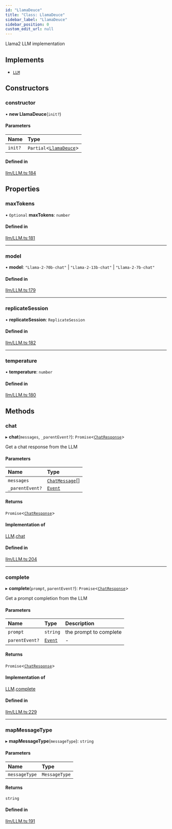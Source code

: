 ```yaml
---
id: "LlamaDeuce"
title: "Class: LlamaDeuce"
sidebar_label: "LlamaDeuce"
sidebar_position: 0
custom_edit_url: null
---
```


Llama2 LLM implementation

## Implements

- [`LLM`](../interfaces/LLM.md)

## Constructors

### constructor

• **new LlamaDeuce**(`init?`)

#### Parameters

| Name | Type |
| :------ | :------ |
| `init?` | `Partial`<[`LlamaDeuce`](LlamaDeuce.md)\> |

#### Defined in

[llm/LLM.ts:184](https://github.com/run-llama/LlamaIndexTS/blob/dc91f5f/packages/core/src/llm/LLM.ts#L184)

## Properties

### maxTokens

• `Optional` **maxTokens**: `number`

#### Defined in

[llm/LLM.ts:181](https://github.com/run-llama/LlamaIndexTS/blob/dc91f5f/packages/core/src/llm/LLM.ts#L181)

___

### model

• **model**: ``"Llama-2-70b-chat"`` \| ``"Llama-2-13b-chat"`` \| ``"Llama-2-7b-chat"``

#### Defined in

[llm/LLM.ts:179](https://github.com/run-llama/LlamaIndexTS/blob/dc91f5f/packages/core/src/llm/LLM.ts#L179)

___

### replicateSession

• **replicateSession**: `ReplicateSession`

#### Defined in

[llm/LLM.ts:182](https://github.com/run-llama/LlamaIndexTS/blob/dc91f5f/packages/core/src/llm/LLM.ts#L182)

___

### temperature

• **temperature**: `number`

#### Defined in

[llm/LLM.ts:180](https://github.com/run-llama/LlamaIndexTS/blob/dc91f5f/packages/core/src/llm/LLM.ts#L180)

## Methods

### chat

▸ **chat**(`messages`, `_parentEvent?`): `Promise`<[`ChatResponse`](../interfaces/ChatResponse.md)\>

Get a chat response from the LLM

#### Parameters

| Name | Type |
| :------ | :------ |
| `messages` | [`ChatMessage`](../interfaces/ChatMessage.md)[] |
| `_parentEvent?` | [`Event`](../interfaces/Event.md) |

#### Returns

`Promise`<[`ChatResponse`](../interfaces/ChatResponse.md)\>

#### Implementation of

[LLM](../interfaces/LLM.md).[chat](../interfaces/LLM.md#chat)

#### Defined in

[llm/LLM.ts:204](https://github.com/run-llama/LlamaIndexTS/blob/dc91f5f/packages/core/src/llm/LLM.ts#L204)

___

### complete

▸ **complete**(`prompt`, `parentEvent?`): `Promise`<[`ChatResponse`](../interfaces/ChatResponse.md)\>

Get a prompt completion from the LLM

#### Parameters

| Name | Type | Description |
| :------ | :------ | :------ |
| `prompt` | `string` | the prompt to complete |
| `parentEvent?` | [`Event`](../interfaces/Event.md) | - |

#### Returns

`Promise`<[`ChatResponse`](../interfaces/ChatResponse.md)\>

#### Implementation of

[LLM](../interfaces/LLM.md).[complete](../interfaces/LLM.md#complete)

#### Defined in

[llm/LLM.ts:229](https://github.com/run-llama/LlamaIndexTS/blob/dc91f5f/packages/core/src/llm/LLM.ts#L229)

___

### mapMessageType

▸ **mapMessageType**(`messageType`): `string`

#### Parameters

| Name | Type |
| :------ | :------ |
| `messageType` | `MessageType` |

#### Returns

`string`

#### Defined in

[llm/LLM.ts:191](https://github.com/run-llama/LlamaIndexTS/blob/dc91f5f/packages/core/src/llm/LLM.ts#L191)
